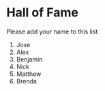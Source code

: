 # Hall of Fame
Please add your name to this list

1. Jose
2. Alex
3. Benjamin
4. Nick
5. Matthew
6. Brenda
